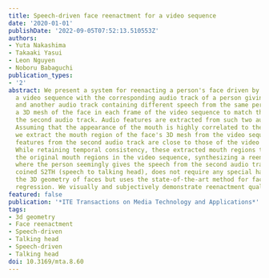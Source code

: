 ```yaml
---
title: Speech-driven face reenactment for a video sequence
date: '2020-01-01'
publishDate: '2022-09-05T07:52:13.510553Z'
authors:
- Yuta Nakashima
- Takaaki Yasui
- Leon Nguyen
- Noboru Babaguchi
publication_types:
- '2'
abstract: We present a system for reenacting a person's face driven by speech. Given
  a video sequence with the corresponding audio track of a person giving a speech
  and another audio track containing different speech from the same person, we reconstruct
  a 3D mesh of the face in each frame of the video sequence to match the speech in
  the second audio track. Audio features are extracted from such two audio tracks.
  Assuming that the appearance of the mouth is highly correlated to these speech features,
  we extract the mouth region of the face's 3D mesh from the video sequence when speech
  features from the second audio track are close to those of the video's audio track.
  While retaining temporal consistency, these extracted mouth regions then replace
  the original mouth regions in the video sequence, synthesizing a reenactment video
  where the person seemingly gives the speech from the second audio track. Our system,
  coined S2TH (speech to talking head), does not require any special hardware to capture
  the 3D geometry of faces but uses the state-of-the-art method for facial geometry
  regression. We visually and subjectively demonstrate reenactment quality.
featured: false
publication: '*ITE Transactions on Media Technology and Applications*'
tags:
- 3d geometry
- Face reenactment
- Speech-driven
- Talking head
- Speech-driven
- Talking head
doi: 10.3169/mta.8.60
---
```


